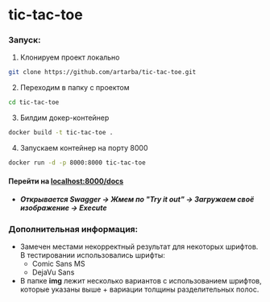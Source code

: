 # tic-tac-toe

### Запуск:
1. Клонируем проект локально
```bash
git clone https://github.com/artarba/tic-tac-toe.git
```
2. Переходим в папку с проектом
```bash
cd tic-tac-toe
```
3. Билдим докер-контейнер
```bash
docker build -t tic-tac-toe .
```
4. Запускаем контейнер на порту 8000
```bash
docker run -d -p 8000:8000 tic-tac-toe
```

#### Перейти на [localhost:8000/docs](http://localhost:8000/docs)
- ##### Открывается Swagger -> Жмем по "Try it out" -> Загружаем своё изображение -> Execute

### Дополнительная информация:
- Замечен местами некорректный результат для некоторых шрифтов. В тестировании использовались шрифты:
  - Comic Sans MS
  - DejaVu Sans
- В папке **img** лежит несколько вариантов с использованием шрифтов, которые указаны выше + вариации толщины разделительных полос.
